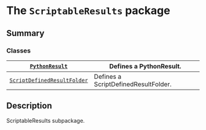 <a id="module-ansys.mechanical.stubs.Ansys.ACT.Automation.Mechanical.Results.ScriptableResults"></a>

<a id="the-scriptableresults-package"></a>

# The `ScriptableResults` package

<a id="summary"></a>

## Summary

### Classes

| [`PythonResult`](PythonResult.md#PythonResult)                                        | Defines a PythonResult.              |
|---------------------------------------------------------------------------------------|--------------------------------------|
| [`ScriptDefinedResultFolder`](ScriptDefinedResultFolder.md#ScriptDefinedResultFolder) | Defines a ScriptDefinedResultFolder. |

<a id="description"></a>

## Description

ScriptableResults subpackage.

<!-- !! processed by numpydoc !! -->
